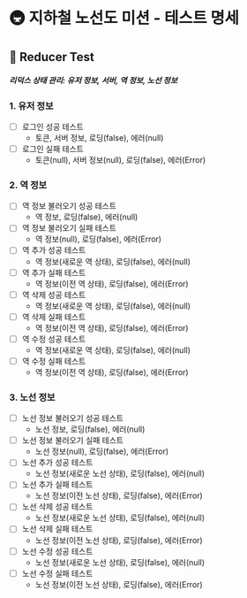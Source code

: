 # 🚇 지하철 노선도 미션 - 테스트 명세

## 📌 Reducer Test

##### 리덕스 상태 관리: 유저 정보, 서버, 역 정보, 노선 정보

### 1. 유저 정보

- [ ] 로그인 성공 테스트
  - 토큰, 서버 정보, 로딩(false), 에러(null)
- [ ] 로그인 실패 테스트
  - 토큰(null), 서버 정보(null), 로딩(false), 에러(Error)

### 2. 역 정보

- [ ] 역 정보 불러오기 성공 테스트
  - 역 정보, 로딩(false), 에러(null)
- [ ] 역 정보 불러오기 실패 테스트
  - 역 정보(null), 로딩(false), 에러(Error)
- [ ] 역 추가 성공 테스트
  - 역 정보(새로운 역 상태), 로딩(false), 에러(null)
- [ ] 역 추가 실패 테스트
  - 역 정보(이전 역 상태), 로딩(false), 에러(Error)
- [ ] 역 삭제 성공 테스트
  - 역 정보(새로운 역 상태), 로딩(false), 에러(null)
- [ ] 역 삭제 실패 테스트
  - 역 정보(이전 역 상태), 로딩(false), 에러(Error)
- [ ] 역 수정 성공 테스트
  - 역 정보(새로운 역 상태), 로딩(false), 에러(null)
- [ ] 역 수정 실패 테스트
  - 역 정보(이전 역 상태), 로딩(false), 에러(Error)

### 3. 노선 정보

- [ ] 노선 정보 불러오기 성공 테스트
  - 노선 정보, 로딩(false), 에러(null)
- [ ] 노선 정보 불러오기 실패 테스트
  - 노선 정보(null), 로딩(false), 에러(Error)
- [ ] 노선 추가 성공 테스트
  - 노선 정보(새로운 노선 상태), 로딩(false), 에러(null)
- [ ] 노선 추가 실패 테스트
  - 노선 정보(이전 노선 상태), 로딩(false), 에러(Error)
- [ ] 노선 삭제 성공 테스트
  - 노선 정보(새로운 노선 상태), 로딩(false), 에러(null)
- [ ] 노선 삭제 실패 테스트
  - 노선 정보(이전 노선 상태), 로딩(false), 에러(Error)
- [ ] 노선 수정 성공 테스트
  - 노선 정보(새로운 노선 상태), 로딩(false), 에러(null)
- [ ] 노선 수정 실패 테스트
  - 노선 정보(이전 노선 상태), 로딩(false), 에러(Error)
